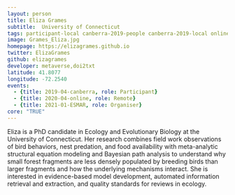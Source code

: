 ```yaml
---
layout: person
title: Eliza Grames
subtitle:  University of Connecticut
tags: participant-local canberra-2019-people canberra-2019-local online-2020-people online-2020-remote ESMAR-2021-organiser ESMAR-2021-people
image: Grames_Eliza.jpg
homepage: https://elizagrames.github.io
twitter: ElizaGrames
github: elizagrames
developer: metaverse,doi2txt
latitude: 41.8077
longitude: -72.2540
events:
  - {title: 2019-04-canberra, role: Participant}
  - {title: 2020-04-online, role: Remote}
  - {title: 2021-01-ESMAR, role: Organiser}
core: "TRUE"
---
```

Eliza is a PhD candidate in Ecology and Evolutionary Biology at the University of Connecticut. Her research combines field work observations of bird behaviors, nest predation, and food availability with meta-analytic structural equation modeling and Bayesian path analysis to understand why small forest fragments are less densely populated by breeding birds than larger fragments and how the underlying mechanisms interact. She is interested in evidence-based model development, automated information retrieval and extraction, and quality standards for reviews in ecology.